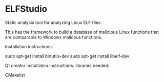 # ELFStudio
Static analysis tool for analyzing Linux ELF files.

This has the framework to build a database of malicious Linux functions that are comparable to Windows malicous functions.

Installation instructions:

sudo apt-get install binutils-dev
sudo apt-get install libelf-dev

Qt creator installation instructions:
libraries needed:

CMakelist
